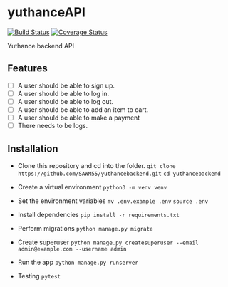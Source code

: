 # yuthanceAPI

[![Build Status](https://travis-ci.org/Dave-mash/yuthancebackend.svg?branch=master)](https://travis-ci.org/Dave-mash/yuthancebackend)
[![Coverage Status](https://coveralls.io/repos/github/Dave-mash/yuthancebackend/badge.svg?branch=master)](https://coveralls.io/github/Dave-mash/yuthancebackend?branch=master)

Yuthance backend API

## Features

* [ ] A user should be able to sign up.
* [ ] A user should be able to log in.
* [ ] A user should be able to log out.
* [ ] A user should be able to add an item to cart.
* [ ] A user should be able to make a payment
* [ ] There needs to be logs.

## Installation

* Clone this repository and cd into the folder.
`git clone https://github.com/SAWM55/yuthancebackend.git`
`cd yuthancebackend`

* Create a virtual environment
`python3 -m venv venv`

* Set the environment variables
`mv .env.example .env`
`source .env`

* Install dependencies
`pip install -r requirements.txt`

* Perform migrations
`python manage.py migrate`

* Create superuser
`python manage.py createsuperuser --email admin@example.com --username admin`

* Run the app
`python manage.py runserver`

* Testing
`pytest`
